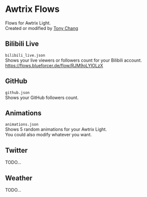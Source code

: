 # Awtrix Flows
Flows for Awtrix Light.  
Created or modified by [Tony Chang](https://github.com/tony-aptx4869)

## Bilibili Live
`bilibili_live.json`  
Shows your live viewers or followers count for your Bilibili account.  
https://flows.blueforcer.de/flow/RJM9oLYlOLzX

## GitHub
`github.json`  
Shows your GitHub followers count.

## Animations
`animations.json`  
Shows 5 random animations for your Awtrix Light.  
You could also modify whatever you want.

## Twitter
TODO...

## Weather
TODO...
